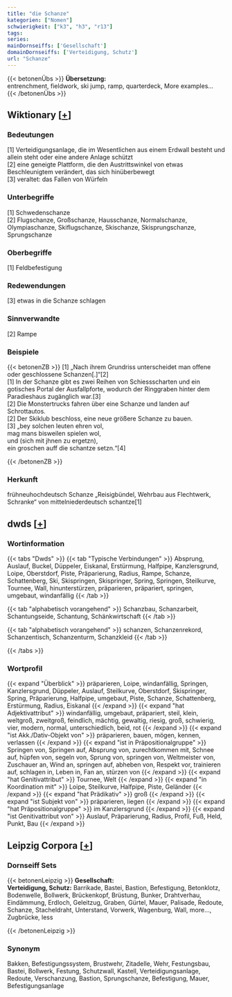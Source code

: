```yaml
---
title: "die Schanze"
kategorien: ["Nomen"]
schwierigkeit: ["k3", "h3", "r13"]
tags:
series:
mainDornseiffs: ['Gesellschaft']
domainDornseiffs: ['Verteidigung, Schutz']
url: "Schanze"
---
```


{{< betonenÜbs >}}
**Übersetzung:**  
entrenchment, fieldwork, ski jump, ramp, quarterdeck, More examples...  
{{< /betonenÜbs >}}

## Wiktionary [[+](https://de.wiktionary.org/wiki/Schanze)]

### Bedeutungen
[1] Verteidigungsanlage, die im Wesentlichen aus einem Erdwall besteht und allein steht oder eine andere Anlage schützt  
[2] eine geneigte Plattform, die den Austrittswinkel von etwas Beschleunigtem verändert, das sich hinüberbewegt  
[3] veraltet: das Fallen von Würfeln  

### Unterbegriffe
[1] Schwedenschanze  
[2] Flugschanze, Großschanze, Hausschanze, Normalschanze, Olympiaschanze, Skiflugschanze, Skischanze, Skisprungschanze, Sprungschanze  

### Oberbegriffe
[1] Feldbefestigung  

### Redewendungen
[3] etwas in die Schanze schlagen  

### Sinnverwandte
[2] Rampe  

### Beispiele
{{< betonenZB >}}
[1] „Nach ihrem Grundriss unterscheidet man offene oder geschlossene Schanzen[.]“[2]  
[1] In der Schanze gibt es zwei Reihen von Schiessscharten und ein gotisches Portal der Ausfallpforte, wodurch der Ringgraben hinter dem Paradieshaus zugänglich war.[3]  
[2] Die Monstertrucks fahren über eine Schanze und landen auf Schrottautos.  
[2] Der Skiklub beschloss, eine neue größere Schanze zu bauen.  
[3] „bey solchen leuten ehren vol,  
mag mans bisweilen spielen wol,  
und (sich mit jhnen zu ergetzn),  
ein groschen auff die schantze setzn.“[4]  

{{< /betonenZB >}}
### Herkunft
frühneuhochdeutsch Schanze „Reisigbündel, Wehrbau aus Flechtwerk, Schranke“ von mittelniederdeutsch schantze[1]  



## dwds [[+](https://www.dwds.de/wb/Schanze)]

### Wortinformation
{{< tabs "Dwds" >}}
{{< tab "Typische Verbindungen" >}}
Absprung, Auslauf, Buckel, Düppeler, Eiskanal, Erstürmung, Halfpipe, Kanzlersgrund, Loipe, Oberstdorf, Piste, Präparierung, Radius, Rampe, Schanze, Schattenberg, Ski, Skispringen, Skispringer, Spring, Springen, Steilkurve, Tournee, Wall, hinunterstürzen, präparieren, präpariert, springen, umgebaut, windanfällig
{{< /tab >}}

{{< tab "alphabetisch vorangehend" >}}
Schanzbau, Schanzarbeit, Schantungseide, Schantung, Schänkwirtschaft
{{< /tab >}}

{{< tab "alphabetisch vorangehend" >}}
schanzen, Schanzenrekord, Schanzentisch, Schanzenturm, Schanzkleid
{{< /tab >}}

{{< /tabs >}}

### Wortprofil
{{< expand "Überblick" >}} präparieren, Loipe, windanfällig, Springen, Kanzlersgrund, Düppeler, Auslauf, Steilkurve, Oberstdorf, Skispringer, Spring, Präparierung, Halfpipe, umgebaut, Piste, Schanze, Schattenberg, Erstürmung, Radius, Eiskanal {{< /expand >}}
{{< expand "hat Adjektivattribut" >}} windanfällig, umgebaut, präpariert, steil, klein, weltgroß, zweitgroß, feindlich, mächtig, gewaltig, riesig, groß, schwierig, vier, modern, normal, unterschiedlich, beid, rot {{< /expand >}}
{{< expand "ist Akk./Dativ-Objekt von" >}} präparieren, bauen, mögen, kennen, verlassen {{< /expand >}}
{{< expand "ist in Präpositionalgruppe" >}} Springen von, Springen auf, Absprung von, zurechtkommen mit, Schnee auf, hüpfen von, segeln von, Sprung von, springen von, Weltmeister von, Zuschauer an, Wind an, springen auf, abheben von, Respekt vor, trainieren auf, schlagen in, Leben in, Fan an, stürzen von {{< /expand >}}
{{< expand "hat Genitivattribut" >}} Tournee, Welt {{< /expand >}}
{{< expand "in Koordination mit" >}} Loipe, Steilkurve, Halfpipe, Piste, Geländer {{< /expand >}}
{{< expand "hat Prädikativ" >}} groß {{< /expand >}}
{{< expand "ist Subjekt von" >}} präparieren, liegen {{< /expand >}}
{{< expand "hat Präpositionalgruppe" >}} im Kanzlersgrund {{< /expand >}}
{{< expand "ist Genitivattribut von" >}} Auslauf, Präparierung, Radius, Profil, Fuß, Held, Punkt, Bau {{< /expand >}}

## Leipzig Corpora [[+](https://corpora.uni-leipzig.de/en/res?word=Schanze&corpusId=deu_newscrawl-public_2018)]

### Dornseiff Sets
{{< betonenLeipzig >}}
**Gesellschaft:**  
**Verteidigung, Schutz:** Barrikade, Bastei, Bastion, Befestigung, Betonklotz, Bodenwelle, Bollwerk, Brückenkopf, Brüstung, Bunker, Drahtverhau, Eindämmung, Erdloch, Geleitzug, Graben, Gürtel, Mauer, Palisade, Redoute, Schanze, Stacheldraht, Unterstand, Vorwerk, Wagenburg, Wall, more..., Zugbrücke, less  

{{< /betonenLeipzig >}}

### Synonym
Bakken, Befestigungssystem, Brustwehr, Zitadelle, Wehr, Festungsbau, Bastei, Bollwerk, Festung, Schutzwall, Kastell, Verteidigungsanlage, Redoute, Verschanzung, Bastion, Sprungschanze, Befestigung, Mauer, Befestigungsanlage

